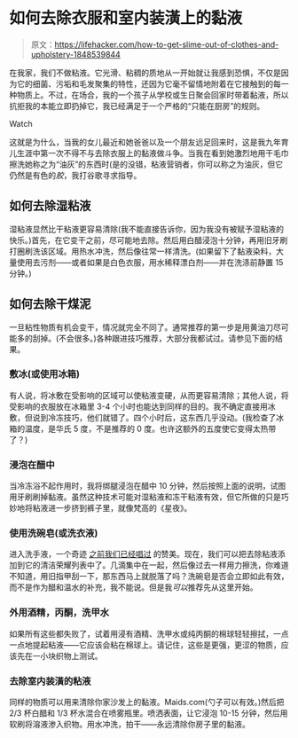 # 如何去除衣服和室内装潢上的黏液

> 原文：<https://lifehacker.com/how-to-get-slime-out-of-clothes-and-upholstery-1848539844>

在我家，我们不做粘液。它光滑、粘稠的质地从一开始就让我感到恐惧，不仅是因为它的细菌、污垢和毛发聚集的特性，还因为它毫不留情地附着在它接触到的每一种物质上。不过，在场合，我的一个孩子从学校或生日聚会回家时带着黏液，所以 抗拒我的本能立即扔掉它，我已经满足于一个严格的“只能在厨房”的规则。

Watch

这就是为什么，当我的女儿最近和她爸爸以及一个朋友远足回来时，这是我九年育儿生涯中第一次不得不与去除衣服上的黏液做斗争。当我在看到她激烈地用干毛巾擦洗她称之为“油灰”的东西时(是的没错，粘液营销者，你可以称之为油灰，但它仍然是有色的*胶*，我打谷歌寻求指导。

## 如何去除湿粘液

湿粘液显然比干粘液更容易清除(我不能直接告诉你，因为我没有被赋予湿粘液的快乐。)首先，在它变干之前，尽可能地去除。然后用白醋浸泡十分钟，再用旧牙刷打圈刷洗该区域。用热水冲洗，然后像往常一样清洗。(如果留下了黏液染料，大量使用去污剂——或者如果是白色衣服，用水稀释漂白剂——并在洗涤前静置 15 分钟。)

## 如何去除干煤泥

一旦粘性物质有机会变干，情况就完全不同了。通常推荐的第一步是用黄油刀尽可能多的刮掉。(不会很多。)各种跟进技巧推荐，大部分我都试过。请参见下面的结果。

### 敷冰(或使用冰箱)

有人说，将冰敷在受影响的区域可以使粘液变硬，从而更容易清除；其他人说，将受影响的衣服放在冰箱里 3-4 个小时也能达到同样的目的。我不确定直接用冰敷，但说到冷冻技巧，他们就错了。四个小时后，这东西几乎没动。(我检查了冰箱的温度，是华氏 5 度，不是推荐的 0 度。也许这额外的五度使它变得太热带了？)

### 浸泡在醋中

当冷冻浴不起作用时，我将绑腿浸泡在醋中 10 分钟，然后按照上面的说明，试图用牙刷刷掉黏液。虽然这种技术可能对湿粘液和冻干粘液有效，但它所做的只是巧妙地将粘液进一步挤到裤子里，就像梵高的《星夜》。

### 使用洗碗皂(或洗衣液)

进入洗手液，一个奇迹 [之前我们已经唱过](https://lifehacker.com/all-the-things-you-didnt-know-dish-soap-can-clean-1848332952) 的赞美。现在，我们可以把去除粘液添加到它的清洁荣耀列表中了。几滴集中在一起，然后像过去一样用力擦洗，你难道不知道，用旧指甲刮一下，那东西马上就脱落了吗？洗碗皂是否会立即如此有效，而不是作为醋和温水的补充，我不能说。但是我*可以*推荐先从这里开始。

### 外用酒精，丙酮，洗甲水

如果所有这些都失败了，试着用浸有酒精、洗甲水或纯丙酮的棉球轻轻擦拭，一点一点地提起粘液——它应该会粘在棉球上。请记住，这些是更强，更涩的物质，应该先在一小块织物上测试。

### 去除室内装潢的粘液

同样的物质可以用来清除你家沙发上的黏液。Maids.com(勺子可以有效。)然后把 2/3 杯白醋和 1/3 杯水混合在喷雾瓶里。喷洒表面，让它浸泡 10-15 分钟，然后用软刷将溶液渗入织物。用水冲洗，拍干——永远清除你房子里的黏液。